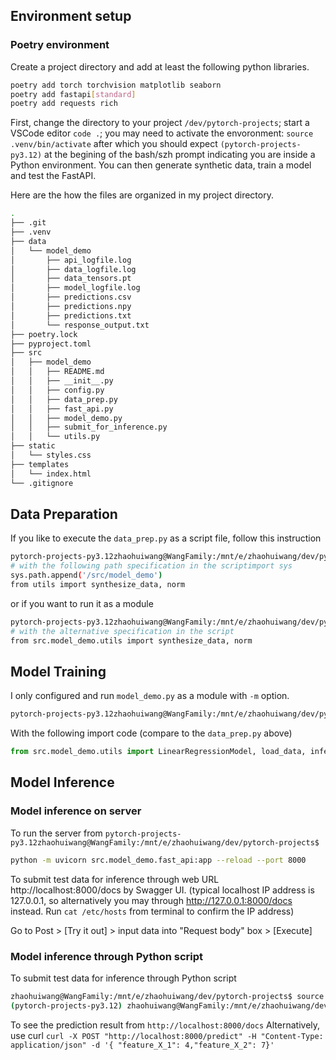 




## Environment setup
### Poetry environment
Create a project directory and add at least the following python libraries.
```Bash
poetry add torch torchvision matplotlib seaborn 
poetry add fastapi[standard]
poetry add requests rich
```

First, change the directory to your project `/dev/pytorch-projects`; start a VSCode  editor `code .`; you may need to activate the envoronment: `source .venv/bin/activate` after which you should expect `(pytorch-projects-py3.12)` at the begining of the bash/szh prompt indicating you are inside a Python environment. 
You can then generate synthetic data, train a model and test the FastAPI.

Here are the how the files are organized in my project directory.
```Bash
.
├── .git
├── .venv
├── data
│   └── model_demo
│       ├── api_logfile.log
│       ├── data_logfile.log
│       ├── data_tensors.pt
│       ├── model_logfile.log
│       ├── predictions.csv
│       ├── predictions.npy
│       ├── predictions.txt
│       └── response_output.txt
├── poetry.lock
├── pyproject.toml
├── src
│   ├── model_demo
│   │   ├── README.md
│   │   ├── __init__.py
│   │   ├── config.py
│   │   ├── data_prep.py
│   │   ├── fast_api.py
│   │   ├── model_demo.py
│   │   ├── submit_for_inference.py
│   │   └── utils.py
├── static
│   └── styles.css
├── templates
│   └── index.html
└── .gitignore

```

## Data Preparation
If you like to execute the `data_prep.py` as a script file, follow this instruction
```Bash
pytorch-projects-py3.12zhaohuiwang@WangFamily:/mnt/e/zhaohuiwang/dev/pytorch-projects$ python  src/model_demo/data_prep.py
# with the following path specification in the scriptimport sys
sys.path.append('/src/model_demo')
from utils import synthesize_data, norm
```
or if you want to run it as a module
```Bash
pytorch-projects-py3.12zhaohuiwang@WangFamily:/mnt/e/zhaohuiwang/dev/pytorch-projects$ python -m src.model_demo.data_prep
# with the alternative specification in the script
from src.model_demo.utils import synthesize_data, norm
```
## Model Training
I only configured and run `model_demo.py` as a module with `-m` option. 
```Bash
pytorch-projects-py3.12zhaohuiwang@WangFamily:/mnt/e/zhaohuiwang/dev/pytorch-projects$ python -m src.model_demo.model_demo
```
With the following import code (compare to the `data_prep.py` above)
```python
from src.model_demo.utils import LinearRegressionModel, load_data, infer_evaluate_model
```

## Model Inference
### Model inference on server
To run the server from `pytorch-projects-py3.12zhaohuiwang@WangFamily:/mnt/e/zhaohuiwang/dev/pytorch-projects$ `

```Bash
python -m uvicorn src.model_demo.fast_api:app --reload --port 8000
```
To submit test data for inference through web URL http://localhost:8000/docs by Swagger UI. (typical localhost IP address is 127.0.0.1, so alternatively you may through http://127.0.0.1:8000/docs instead. Run `cat /etc/hosts` from terminal to confirm the IP address) 

Go to Post > [Try it out] > input data into "Request body" box > [Execute]

### Model inference through Python script
To submit test data for inference through Python script
```Bash
zhaohuiwang@WangFamily:/mnt/e/zhaohuiwang/dev/pytorch-projects$ source .venv/bin/activate
(pytorch-projects-py3.12) zhaohuiwang@WangFamily:/mnt/e/zhaohuiwang/dev/pytorch-projects$ python src/model_demo/submit_for_inference.py
```

To see the prediction result from `http://localhost:8000/docs`
Alternatively, use curl
`curl -X POST "http://localhost:8000/predict" -H "Content-Type: application/json" -d '{ "feature_X_1": 4,"feature_X_2": 7}'`